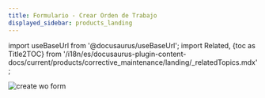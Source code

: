 ```yaml
---
title: Formulario - Crear Orden de Trabajo
displayed_sidebar: products_landing
---
```


import useBaseUrl from '@docusaurus/useBaseUrl'; 
import Related, {toc as Title2TOC} from '/i18n/es/docusaurus-plugin-content-docs/current/products/corrective_maintenance/landing/_relatedTopics.mdx'; 

![create wo form](/img/productos_es/products_cm_validate_notification_02-1a.png)
